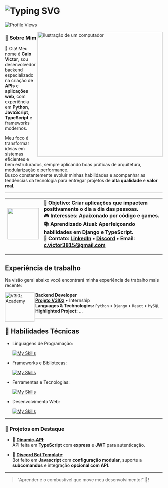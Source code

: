 <h1 align="left">
  <img src="https://readme-typing-svg.herokuapp.com?font=Fira+Code&pause=1000&color=fcfcfc&vCenter=true&random=false&width=435&lines=Ol%C3%A1%2C+eu+sou+o+Mits!" alt="Typing SVG" />
</h1>

![Profile Views](https://komarev.com/ghpvc/?username=mitsukiie&color=red) 

<img src="https://raw.githubusercontent.com/MicaelliMedeiros/micaellimedeiros/master/image/computer-illustration.png" alt="ilustração de um computador" min-width="250px" max-width="250px" width="400px" align="right">

### 📝 **Sobre Mim**
<p align="left"> 
  
 👋 Olá! Meu nome é **Caio Victor**, sou desenvolvedor backend especializado na criação de **APIs** e **aplicações web**, com experiência em **Python**, **JavaScript**, **TypeScript** e frameworks modernos.  

Meu foco é transformar ideias em sistemas eficientes e bem estruturados, sempre aplicando boas práticas de arquitetura, modularização e performance.  
Busco constantemente evoluir minhas habilidades e acompanhar as tendências da tecnologia para entregar projetos de **alta qualidade** e **valor real**.
</p>

---

| <img src="https://github.com/user-attachments/assets/b417f014-d701-4715-95d3-25981d2c7d73" width="100"/> | <div align="left"> 🎯 **Objetivo:** Criar aplicações que impactem positivamente o dia a dia das pessoas.<br> 🎮 **Interesses:** Apaixonado por código e games.<br> 📚 **Aprendizado Atual:** Aperfeiçoando habilidades em **Django** e **TypeScript**. <br> 💬 Contato: [LinkedIn](https://www.linkedin.com/in/caio-victor-66715b309/) • [Discord](https://discord.com/users/1098021115571490947) • Email: c.victor3815@gmail.com</div> |
|---|---|

---

## Experiência de trabalho

Na visão geral abaixo você encontrará minha experiência de trabalho mais recente:

[<img align="left" height="94px" width="94px" alt="V3l0z Academy" src="https://github.com/projeto-v3l0z.png"/>](https://github.com/projeto-v3l0z)

**Backend Developer** \
[**Projeto V3l0z**](https://github.com/projeto-v3l0z) • Internship \
**Languages & Technologies:** `Python` • `Django` • `React` • `MySQL` \
**Highlighted Project:** ...

---  

## 🔹 Habilidades Técnicas

- Linguagens de Programação: 

    [![My Skills](https://skillicons.dev/icons?i=ts,js,python,dart)](https://skillicons.dev)
- Frameworks e Bibliotecas: 

    [![My Skills](https://skillicons.dev/icons?i=nodejs,discordjs,django,flutter)](https://skillicons.dev)
- Ferramentas e Tecnologias: 

    [![My Skills](https://skillicons.dev/icons?i=vscode,git,github)](https://skillicons.dev)
- Desenvolvimento Web:

    [![My Skills](https://skillicons.dev/icons?i=html,css,bootstrap,php)](https://skillicons.dev)

---

### 🚀 **Projetos em Destaque**

- 🌟 [**Dinamic-API**](https://github.com/mitsukiie/Dinamic-API):  
  API feita em **TypeScript** com **express** e **JWT** para autenticação.

- 🌟 [**Discord Bot Template**](https://github.com/mitsukiie/discordjs-bot-template):  
 Bot feito em **Javascript** com **configuração modular**, suporte a **subcomandos** e integração **opcional com API**.

---

> "Aprender é o combustível que move meu desenvolvimento!" 🚀!


